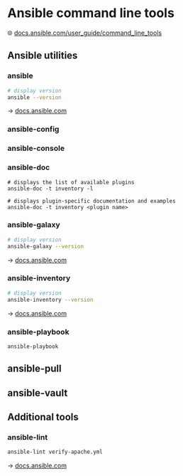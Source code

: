 # Ansible command line tools

🌐 [docs.ansible.com/user_guide/command_line_tools](https://docs.ansible.com/ansible/latest/user_guide/command_line_tools.html)

## Ansible utilities

### ansible

```bash
# display version
ansible --version
```

→ [docs.ansible.com](https://docs.ansible.com/ansible/latest/cli/ansible.html)

### ansible-config

### ansible-console

### ansible-doc

```doc
# displays the list of available plugins
ansible-doc -t inventory -l

# displays plugin-specific documentation and examples
ansible-doc -t inventory <plugin name>
```

### ansible-galaxy

```bash
# display version
ansible-galaxy --version
```

→ [docs.ansible.com](https://docs.ansible.com/ansible/latest/cli/ansible-galaxy.html)

### ansible-inventory

```bash
# display version
ansible-inventory --version
```

→ [docs.ansible.com](https://docs.ansible.com/ansible/latest/cli/ansible-inventory.html)

### ansible-playbook

```bash
ansible-playbook
```

## ansible-pull

## ansible-vault

## Additional tools

### ansible-lint

```bash
ansible-lint verify-apache.yml
```

→ [docs.ansible.com](https://ansible-lint.readthedocs.io/en/latest/)

